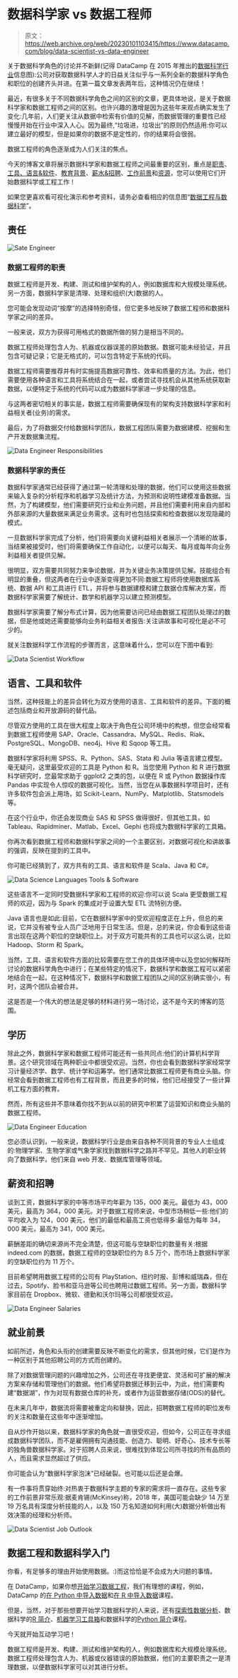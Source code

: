 # 数据科学家 vs 数据工程师

> 原文：<https://web.archive.org/web/20230101103415/https://www.datacamp.com/blog/data-scientist-vs-data-engineer>

关于数据科学角色的讨论并不新鲜(记得 DataCamp 在 2015 年推出的[数据科学行业](https://web.archive.org/web/20220818122742/https://www.datacamp.com/community/tutorials/data-science-industry-infographic/)信息图):公司对获取数据科学人才的日益关注似乎与一系列全新的数据科学角色和职位的创建齐头并进。在第一篇文章发表两年后，这种情况仍在继续！

最近，有很多关于不同数据科学角色之间的区别的文章，更具体地说，是关于数据科学家和数据工程师之间的区别。也许兴趣的激增是因为这些年来观点确实发生了变化:几年前，人们更关注从数据中检索有价值的见解，而数据管理的重要性已经慢慢开始在行业中深入人心。因为最终,“垃圾进，垃圾出”的原则仍然适用:你可以建立最好的模型，但是如果你的数据不是定性的，你的结果将会很弱。

数据工程师的角色逐渐成为人们关注的焦点。



今天的博客文章将展示数据科学家和数据工程师之间最重要的区别，重点是[职责](#responsibilities)、[工具、语言&软件](#tools)、[教育背景](#education)、[薪水&招聘](#salaries)、[工作前景](#job)和[资源](#resources)，您可以使用它们开始数据科学或工程工作！



如果您更喜欢看可视化演示和参考资料，请务必查看相应的信息图“[数据工程与数据科学](https://web.archive.org/web/20220818122742/https://www.datacamp.com/community/blog/data-engineering-vs-data-science-infographic/)”。

## 责任

![Sate Engineer](img/89110fa828d92c00326dc78782b39620.png)

### 数据工程师的职责

数据工程师是开发、构建、测试和维护架构的人，例如数据库和大规模处理系统。另一方面，数据科学家是清理、处理和组织(大)数据的人。

您可能会发现动词“按摩”的选择特别奇怪，但它更多地反映了数据工程师和数据科学家之间的差异。

一般来说，双方为获得可用格式的数据所做的努力是相当不同的。

数据工程师处理包含人为、机器或仪器误差的原始数据。数据可能未经验证，并且包含可疑记录；它是无格式的，可以包含特定于系统的代码。

数据工程师需要推荐并有时实施提高数据可靠性、效率和质量的方法。为此，他们需要使用各种语言和工具将系统结合在一起，或者尝试寻找机会从其他系统获取新数据，以便特定于系统的代码可以成为数据科学家进一步处理的信息。

与这两者密切相关的事实是，数据工程师需要确保现有的架构支持数据科学家和利益相关者(业务)的需求。

最后，为了将数据交付给数据科学团队，数据工程团队需要为数据建模、挖掘和生产开发数据集流程。

![Data Engineer Responsibilities](img/3a06af4b0efb701d77be10f369e36be2.png)

### 数据科学家的责任

数据科学家通常已经获得了通过第一轮清理和处理的数据，他们可以使用这些数据来输入复杂的分析程序和机器学习及统计方法，为预测和说明性建模准备数据。当然，为了构建模型，他们需要研究行业和业务问题，并且他们需要利用来自内部和外部来源的大量数据来满足业务需求。这有时也包括探索和检查数据以发现隐藏的模式。

一旦数据科学家完成了分析，他们将需要向关键利益相关者展示一个清晰的故事，当结果被接受时，他们将需要确保工作自动化，以便可以每天、每月或每年向业务利益相关者提供见解。

很明显，双方需要共同努力来争论数据，并为关键业务决策提供见解。技能组合有明显的重叠，但这两者在行业中逐渐变得更加不同:数据工程师将使用数据库系统、数据 API 和工具进行 ETL，并将参与数据建模和建立数据仓库解决方案，而数据科学家需要了解统计、数学和机器学习以建立预测模型。

数据科学家需要了解分布式计算，因为他需要访问已经由数据工程团队处理过的数据，但是他或她还需要能够向业务利益相关者报告:关注讲故事和可视化是必不可少的。

就关注数据科学工作流程的步骤而言，这意味着什么，您可以在下图中看到:

![Data Scientist Workflow](img/89312fb78a33d30cad4fb2b489a43a2a.png)

## 语言、工具和软件

当然，这种技能上的差异会转化为双方使用的语言、工具和软件的差异。下面的概述包括商业和开放源码的替代品。

尽管双方使用的工具在很大程度上取决于角色在公司环境中的构想，但您会经常看到数据工程师使用 SAP、Oracle、Cassandra、MySQL、Redis、Riak、PostgreSQL、MongoDB、neo4j、Hive 和 Sqoop 等工具。

数据科学家将利用 SPSS、R、Python、SAS、Stata 和 Julia 等语言建立模型。毫无疑问，这里最受欢迎的工具是 Python 和 R。当您使用 Python 和 R 进行数据科学研究时，您最常求助于 ggplot2 之类的包，以便在 R 或 Python 数据操作库 Pandas 中实现令人惊叹的数据可视化。当然，当您在从事数据科学项目时，还有许多软件包会派上用场，如 Scikit-Learn、NumPy、Matplotlib、Statsmodels 等。

在这个行业中，你还会发现商业 SAS 和 SPSS 做得很好，但其他工具，如 Tableau、Rapidminer、Matlab、Excel、Gephi 也将成为数据科学家的工具箱。

你再次看到数据工程师和数据科学家之间的一个主要区别，对数据可视化和讲故事的强调，反映在提到的工具中。

你可能已经猜到了，双方共有的工具、语言和软件是 Scala、Java 和 C#。

![Data Science Languages Tools & Software](img/2953f3d96862bd2be16d2cccffc9cee3.png)

这些语言不一定同时受数据科学家和工程师的欢迎:你可以说 Scala 更受数据工程师的欢迎，因为与 Spark 的集成对于设置大型 ETL 流特别方便。

Java 语言也是如此:目前，它在数据科学家中的受欢迎程度正在上升，但总的来说，它并没有被专业人员广泛地用于日常生活。但是，总的来说，你会看到这些语言出现在这两个职位的空缺职位上。对于双方可能共有的工具也可以这么说，比如 Hadoop、Storm 和 Spark。

当然，工具、语言和软件方面的比较需要在您工作的具体环境中以及您如何解释所讨论的数据科学角色中进行；在某些特定的情况下，数据科学和数据工程可以紧密地结合在一起，在这种情况下，数据科学和数据工程团队之间的区别确实很小，有时，这两个团队会被合并。

这是否是一个伟大的想法是足够的材料进行另一场讨论，这不是今天的博客的范围。

## 学历

除此之外，数据科学家和数据工程师可能还有一些共同点:他们的计算机科学背景。这个研究领域在两种职业中都很受欢迎。当然，你也会看到数据科学家经常学习计量经济学、数学、统计学和运筹学。他们通常比数据工程师更有商业头脑。你经常会看到数据工程师也有工程背景，而且更多的时候，他们已经接受了一些计算机工程方面的教育。

然而，所有这些并不意味着你找不到从以前的研究中积累了运营知识和商业头脑的数据工程师。

![Data Engineer Education](img/70838bb73acb01bc62ea7177517e0153.png)

您必须认识到，一般来说，数据科学行业是由来自各种不同背景的专业人士组成的:物理学家、生物学家或气象学家找到数据科学之路并不罕见。其他人的职业转向了数据科学，他们来自 web 开发、数据库管理等领域。

## 薪资和招聘

谈到工资，数据科学家的中等市场平均年薪为 135，000 美元。最低为 43，000 美元，最高为 364，000 美元。对于数据工程师来说，中型市场稍低一些:他们的平均收入为 124，000 美元，他们的最低和最高工资也低得多:最低为每年 34，000 美元，最高为 341，000 美元。

薪酬差距的确切来源尚不完全清楚，但这可能与空缺职位的数量有关:根据 indeed.com 的数据，数据工程师的空缺职位约为 8.5 万个，而市场上数据科学家的空缺职位约为 11 万个。

目前希望聘用数据工程师的公司有 PlayStation、纽约时报、彭博和威瑞森，但在过去，Spotify、脸书和亚马逊等公司也聘用过数据工程师。另一方面，数据科学家目前在 Dropbox、微软、德勤和沃尔玛等公司都很受欢迎。

![Data Engineer Salaries](img/fa33b8ec7a892b2fcfe3b2e63457e5f2.png)

## 就业前景

如前所述，角色和头衔的创建需要反映不断变化的需求，但其他时候，它们是作为一种区别于其他招聘公司的方式而创建的。

除了对数据管理问题的兴趣增加之外，公司还在寻找更便宜、灵活和可扩展的解决方案来存储和管理他们的数据。他们希望将数据迁移到云中，为此，他们需要构建“数据湖”，作为对现有数据仓库的补充，或者作为运营数据存储(ODS)的替代。

在未来几年中，数据流将需要被重定向和替换，因此，招聘数据工程师的职位发布的关注和数量在这些年中逐渐增加。

自从炒作开始以来，数据科学家的角色就一直很受欢迎，但如今，公司正在寻求组成数据科学团队，而不是雇佣拥有沟通技能、创造力、聪明、好奇心、技术专长等的独角兽数据科学家。对于招聘人员来说，很难找到体现公司所寻找的所有品质的人，而且需求显然超过了供应。

你可能会认为“数据科学家泡沫”已经破裂。也可能以后还是会爆。

有一件事将贯穿始终:对热衷于数据科学主题的专家的需求将一直存在。这些专家的工作前景非常乐观:据麦肯锡(McKinsey)称，2018 年，美国可能会缺少 14 万至 19 万名具有深度分析技能的人，以及 150 万名知道如何利用(大)数据分析做出有效决策的经理和分析师。

![Data Scientist Job Outlook](img/f7f8d700706e846cb6040339af84055f.png)

## 数据工程和数据科学入门

你看，有足够多的理由开始使用数据。:)而这恰恰是不会成为大问题的事情。

在 DataCamp，如果你想[开始学习数据工程](https://web.archive.org/web/20220818122742/https://www.datacamp.com/data-courses/data-engineering-courses)，我们有理想的课程，例如，DataCamp 的[在 Python 中导入数据](https://web.archive.org/web/20220818122742/https://www.datacamp.com/courses/importing-data-in-python-part-1/)和[在 R 中导入数据](https://web.archive.org/web/20220818122742/https://www.datacamp.com/courses/importing-data-in-r-part-1/)课程。

但是，当然，对于那些想要开始学习数据科学的人来说，还有[探索性数据分析](https://web.archive.org/web/20220818122742/https://www.datacamp.com/courses/exploratory-data-analysis-in-r-case-study/)、数据科学的[R 简介](https://web.archive.org/web/20220818122742/https://www.datacamp.com/courses/free-introduction-to-r/)、[机器学习工具箱](https://web.archive.org/web/20220818122742/https://www.datacamp.com/courses/machine-learning-toolbox/)和数据科学的[Python 简介](https://web.archive.org/web/20220818122742/https://www.datacamp.com/courses/intro-to-python-for-data-science/)课程。

今天就开始互动学习吧！

数据工程师是开发、构建、测试和维护架构的人，例如数据库和大规模处理系统。数据工程师处理包含人为、机器或仪器错误的原始数据，他们的主要职责之一是清理数据，以便数据科学家可以对其进行分析。